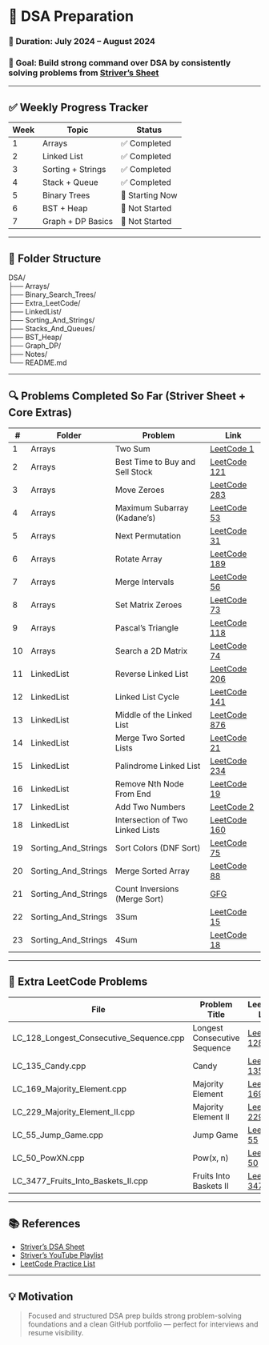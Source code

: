 # 🧠 DSA Preparation

### 📅 Duration: July 2024 – August 2024  
### 🎯 Goal: Build strong command over DSA by consistently solving problems from [Striver’s Sheet](https://takeuforward.org/interviews/strivers-sde-sheet-top-coding-interview-problems/)

---

## ✅ Weekly Progress Tracker

| Week | Topic                     | Status         |
|------|---------------------------|----------------|
| 1    | Arrays                    | ✅ Completed   |
| 2    | Linked List               | ✅ Completed   |
| 3    | Sorting + Strings         | ✅ Completed   |
| 4    | Stack + Queue             | ✅ Completed   |
| 5    | Binary Trees              | 🔲 Starting Now |
| 6    | BST + Heap                | 🔲 Not Started |
| 7    | Graph + DP Basics         | 🔲 Not Started |

---

## 📁 Folder Structure

DSA/  
├── Arrays/  
├── Binary_Search_Trees/  
├── Extra_LeetCode/  
├── LinkedList/  
├── Sorting_And_Strings/  
├── Stacks_And_Queues/  
├── BST_Heap/  
├── Graph_DP/  
├── Notes/  
└── README.md

---

## 🔍 Problems Completed So Far (Striver Sheet + Core Extras)

| #   | Folder               | Problem                                | Link                                                                 |
|-----|----------------------|-----------------------------------------|----------------------------------------------------------------------|
| 1   | Arrays               | Two Sum                                | [LeetCode 1](https://leetcode.com/problems/two-sum/)                 |
| 2   | Arrays               | Best Time to Buy and Sell Stock        | [LeetCode 121](https://leetcode.com/problems/best-time-to-buy-and-sell-stock/) |
| 3   | Arrays               | Move Zeroes                            | [LeetCode 283](https://leetcode.com/problems/move-zeroes/)          |
| 4   | Arrays               | Maximum Subarray (Kadane’s)            | [LeetCode 53](https://leetcode.com/problems/maximum-subarray/)      |
| 5   | Arrays               | Next Permutation                       | [LeetCode 31](https://leetcode.com/problems/next-permutation/)      |
| 6   | Arrays               | Rotate Array                           | [LeetCode 189](https://leetcode.com/problems/rotate-array/)         |
| 7   | Arrays               | Merge Intervals                        | [LeetCode 56](https://leetcode.com/problems/merge-intervals/)       |
| 8   | Arrays               | Set Matrix Zeroes                      | [LeetCode 73](https://leetcode.com/problems/set-matrix-zeroes/)     |
| 9   | Arrays               | Pascal’s Triangle                      | [LeetCode 118](https://leetcode.com/problems/pascals-triangle/)     |
| 10  | Arrays               | Search a 2D Matrix                     | [LeetCode 74](https://leetcode.com/problems/search-a-2d-matrix/)    |
| 11  | LinkedList           | Reverse Linked List                    | [LeetCode 206](https://leetcode.com/problems/reverse-linked-list/)  |
| 12  | LinkedList           | Linked List Cycle                      | [LeetCode 141](https://leetcode.com/problems/linked-list-cycle/)    |
| 13  | LinkedList           | Middle of the Linked List              | [LeetCode 876](https://leetcode.com/problems/middle-of-the-linked-list/) |
| 14  | LinkedList           | Merge Two Sorted Lists                 | [LeetCode 21](https://leetcode.com/problems/merge-two-sorted-lists/) |
| 15  | LinkedList           | Palindrome Linked List                 | [LeetCode 234](https://leetcode.com/problems/palindrome-linked-list/) |
| 16  | LinkedList           | Remove Nth Node From End               | [LeetCode 19](https://leetcode.com/problems/remove-nth-node-from-end-of-list/) |
| 17  | LinkedList           | Add Two Numbers                        | [LeetCode 2](https://leetcode.com/problems/add-two-numbers/)        |
| 18  | LinkedList           | Intersection of Two Linked Lists       | [LeetCode 160](https://leetcode.com/problems/intersection-of-two-linked-lists/) |
| 19  | Sorting_And_Strings  | Sort Colors (DNF Sort)                 | [LeetCode 75](https://leetcode.com/problems/sort-colors/)           |
| 20  | Sorting_And_Strings  | Merge Sorted Array                     | [LeetCode 88](https://leetcode.com/problems/merge-sorted-array/)    |
| 21  | Sorting_And_Strings  | Count Inversions (Merge Sort)          | [GFG](https://practice.geeksforgeeks.org/problems/inversion-of-array-1587115620/) |
| 22  | Sorting_And_Strings  | 3Sum                                   | [LeetCode 15](https://leetcode.com/problems/3sum/)                   |
| 23  | Sorting_And_Strings  | 4Sum                                   | [LeetCode 18](https://leetcode.com/problems/4sum/)                   |

---

## 📂 Extra LeetCode Problems

| File                                         | Problem Title                        | LeetCode Link                                                        |
|----------------------------------------------|--------------------------------------|----------------------------------------------------------------------|
| LC_128_Longest_Consecutive_Sequence.cpp     | Longest Consecutive Sequence         | [LeetCode 128](https://leetcode.com/problems/longest-consecutive-sequence) |
| LC_135_Candy.cpp                            | Candy                                | [LeetCode 135](https://leetcode.com/problems/candy)                  |
| LC_169_Majority_Element.cpp                 | Majority Element                     | [LeetCode 169](https://leetcode.com/problems/majority-element)       |
| LC_229_Majority_Element_II.cpp              | Majority Element II                  | [LeetCode 229](https://leetcode.com/problems/majority-element-ii)    |
| LC_55_Jump_Game.cpp                         | Jump Game                            | [LeetCode 55](https://leetcode.com/problems/jump-game)               |
| LC_50_PowXN.cpp                             | Pow(x, n)                            | [LeetCode 50](https://leetcode.com/problems/powx-n)                  |
| LC_3477_Fruits_Into_Baskets_II.cpp          | Fruits Into Baskets II               | [LeetCode 3477](https://leetcode.com/problems/fruit-into-baskets/)   |

---

## 📚 References

- [Striver’s DSA Sheet](https://takeuforward.org/interviews/strivers-sde-sheet-top-coding-interview-problems/)
- [Striver’s YouTube Playlist](https://www.youtube.com/c/takeUforward)
- [LeetCode Practice List](https://leetcode.com/list/xoqag3yj/)

---

## 💡 Motivation

> Focused and structured DSA prep builds strong problem-solving foundations and a clean GitHub portfolio — perfect for interviews and resume visibility.
